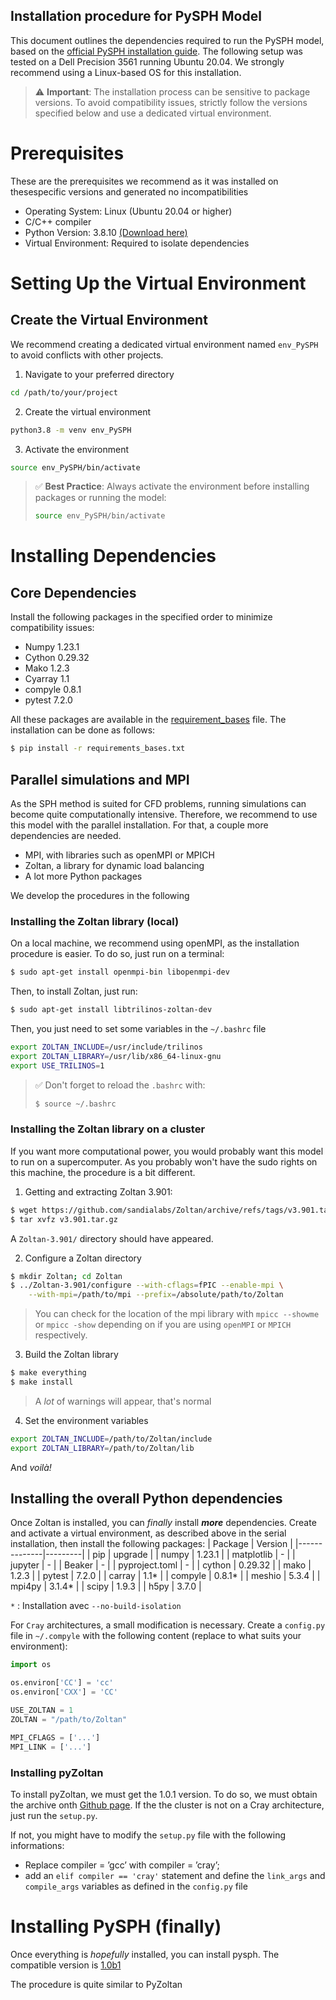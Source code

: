 Installation procedure for PySPH Model
------
This document outlines the dependencies required to run the PySPH model, based on the [official PySPH installation guide](https://pysph.readthedocs.io/en/main/index.html). The following setup was tested on a Dell Precision 3561 running Ubuntu 20.04. We strongly recommend using a Linux-based OS for this installation.

> ⚠️ **Important**:
> The installation process can be sensitive to package versions. To avoid compatibility issues, strictly follow the versions specified below and use a dedicated virtual environment.


# Prerequisites
These are the prerequisites we recommend as it was installed on thesespecific versions and generated no incompatibilities
- Operating System: Linux (Ubuntu 20.04 or higher)
- C/C++ compiler
- Python Version: 3.8.10 [(Download here)](https://www.python.org/downloads/release/python-3810/)
- Virtual Environment: Required to isolate dependencies


# Setting Up the Virtual Environment
## Create the Virtual Environment
We recommend creating a dedicated virtual environment named `env_PySPH` to avoid conflicts with other projects.
1. Navigate to your preferred directory
```bash
cd /path/to/your/project
```
2. Create the virtual environment
```bash
python3.8 -m venv env_PySPH
```
3. Activate the environment
```bash
source env_PySPH/bin/activate
```
>✅ **Best Practice**:
> Always activate the environment before installing packages or running the model:
> ```bash
> source env_PySPH/bin/activate
> ```

# Installing Dependencies
## Core Dependencies
Install the following packages in the specified order to minimize compatibility issues:
- Numpy 1.23.1
- Cython 0.29.32
- Mako 1.2.3
- Cyarray 1.1
- compyle 0.8.1
- pytest 7.2.0

All these packages are available in the [requirement_bases](./requirements_bases.txt) file.
The installation can be done as follows:
```bash
$ pip install -r requirements_bases.txt
```

## Parallel simulations and MPI
As the SPH method is suited for CFD problems, running simulations can become quite computationally intensive. Therefore, we recommend to use this model with the parallel installation.
For that, a couple more dependencies are needed.
- MPI, with libraries such as openMPI or MPICH
- Zoltan, a library for dynamic load balancing
- A lot more Python packages

We develop the procedures in the following

### Installing the Zoltan library (local)
On a local machine, we recommend using openMPI, as the installation procedure is easier. To do so, just run on a terminal:
```bash
$ sudo apt-get install openmpi-bin libopenmpi-dev
```
Then, to install Zoltan, just run:
```bash
$ sudo apt-get install libtrilinos-zoltan-dev
```
Then, you just need to set some variables in the `~/.bashrc` file
```bash
export ZOLTAN_INCLUDE=/usr/include/trilinos
export ZOLTAN_LIBRARY=/usr/lib/x86_64-linux-gnu
export USE_TRILINOS=1
```
> ✅ Don't forget to reload the `.bashrc` with:
> ```bash
> $ source ~/.bashrc
> ```

### Installing the Zoltan library on a cluster
If you want more computational power, you would probably want this model to run on a supercomputer. As you probably won't have the sudo rights on this machine, the procedure is a bit different.
1. Getting and extracting Zoltan 3.901:
```bash
$ wget https://github.com/sandialabs/Zoltan/archive/refs/tags/v3.901.tar.gz
$ tar xvfz v3.901.tar.gz
```
A `Zoltan-3.901/` directory should have appeared.

2. Configure a Zoltan directory
```bash
$ mkdir Zoltan; cd Zoltan
$ ../Zoltan-3.901/configure --with-cflags=fPIC --enable-mpi \
    --with-mpi=/path/to/mpi --prefix=/absolute/path/to/Zoltan
```
> You can check for the location of the mpi library with `mpicc --showme` or `mpicc -show` depending on if you are using `openMPI` or `MPICH` respectively.

3. Build the Zoltan library
```bash
$ make everything
$ make install
```
> A *lot* of warnings will appear, that's normal
4. Set the environment variables
```bash
export ZOLTAN_INCLUDE=/path/to/Zoltan/include
export ZOLTAN_LIBRARY=/path/to/Zoltan/lib
```
And *voilà!*

## Installing the overall Python dependencies
Once Zoltan is installed, you can *finally* install ***more*** dependencies.
Create and activate a virtual environment, as described above in the serial installation, then install the following packages:
 | Package      | Version |
 |--------------|---------|
 | pip          | upgrade |
 | numpy        | 1.23.1  |
 | matplotlib   | -       |
 | jupyter      | -       |
 | Beaker       | -       |
 | pyproject.toml | -     |
 | cython       | 0.29.32 |
 | mako         | 1.2.3   |
 | pytest       | 7.2.0   |
 | carray       | 1.1*    |
 | compyle      | 0.8.1*  |
 | meshio       | 5.3.4   |
 | mpi4py       | 3.1.4*  |
 | scipy        | 1.9.3   |
 | h5py         | 3.7.0   |

`*` : Installation avec `--no-build-isolation`

For `Cray` architectures, a small modification is necessary.
Create a `config.py` file in `~/.compyle` with the following content (replace to what suits your environment):
```python
import os

os.environ['CC'] = 'cc'
os.environ['CXX'] = 'CC'

USE_ZOLTAN = 1
ZOLTAN = "/path/to/Zoltan"

MPI_CFLAGS = ['...']
MPI_LINK = ['...']
```

### Installing pyZoltan
To install pyZoltan, we must get the 1.0.1 version. To do so, we must obtain the archive onth [Github page](https://github.com/pypr/pyzoltan/tree/v1.0.1). If the the cluster is not on a Cray architecture, just run the `setup.py`.

If not, you might have to modify the `setup.py` file with the following informations:
- Replace compiler = ’gcc’ with compiler = ’cray’;
- add an `elif compiler == 'cray'` statement and define the `link_args` and `compile_args` variables as defined in the `config.py` file

# Installing PySPH (finally)
Once everything is *hopefully* installed, you can install pysph. The compatible version is [1.0b1](https://github.com/pypr/pysph/tree/1.0b1)

The procedure is quite similar to PyZoltan